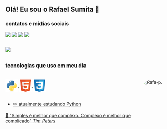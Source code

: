 ## Olá! Eu sou o Rafael Sumita 🎸
### contatos e mídias sociais
<div>
  <a href = "mailto:rafaelavelarsumita@gmail.com"><img src="https://img.shields.io/badge/Gmail-D14836?style=for-the-badge&logo=gmail&logoColor=white" target="_blank"></a>
  <a href="https://https://br.linkedin.com/" target="_blank"><img src="https://img.shields.io/badge/-LinkedIn-%230077B5?style=for-the-badge&logo=linkedin&logoColor=white" target="_blank"></a>
  <a href="https://steamcommunity.com/profiles/76561199163455285/" target="_blank"><img src="https://img.shields.io/badge/Steam-000000?style=for-the-badge&logo=steam&logoColor=white" target="_blank"></a>
 <a href="https://discord.com/" target="_blank"><img src="https://img.shields.io/badge/Discord-7289DA?style=for-the-badge&logo=discord&logoColor=white" target="_blank"></a>
 
##
<div align="left">
  <a href="https://github.com/rafaelsumita">
  <img height="180em" src="https://github-readme-stats.vercel.app/api?username=rafaelsumita&show_icons=true&theme=material-palenight&include_all_commits=true&count_private=true"/>
</div>

##
### tecnologias que uso em meu dia

<div style="display: inline_block"><br>
  <img align="center" alt="Rafa-Python" height="40" width="40" src="https://raw.githubusercontent.com/devicons/devicon/master/icons/python/python-original.svg">
  <img align="center" alt="Rafa-HTML" height="40" width="40" src="https://raw.githubusercontent.com/devicons/devicon/master/icons/html5/html5-original.svg">
  <img align="center" alt="Rafa-CSS" height="40" width="40" src="https://raw.githubusercontent.com/devicons/devicon/master/icons/css3/css3-original.svg">
  <img align="right" alt="Rafa-pic" height="170" style="border-radius:70px;" src="https://steamuserimages-a.akamaihd.net/ugc/1835792451517087369/14D7FC44316E5AB0C76DF2AB73B2AF97C6041C61/?imw=128&imh=128&ima=fit&impolicy=Letterbox&imcolor=%23000000&letterbox=true">
</div>

##
 - ✏️ atualmente estudando Python

  🐍 "Simples é melhor que complexo.
  Complexo é melhor que complicado"
  _Tim Peters_
